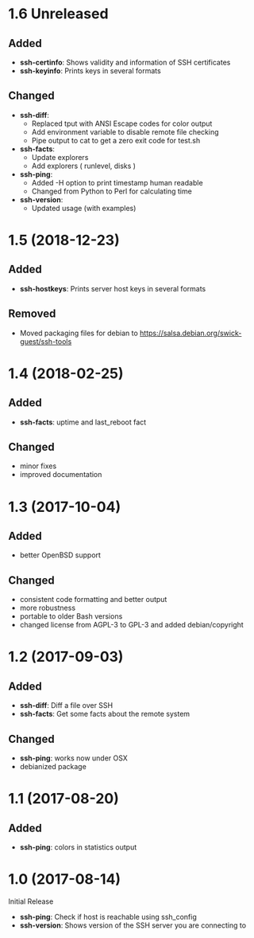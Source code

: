 # 1.6 Unreleased

## Added

- **ssh-certinfo**: Shows validity and information of SSH certificates
- **ssh-keyinfo**: Prints keys in several formats

## Changed

- **ssh-diff**:
  - Replaced tput with ANSI Escape codes for color output
  - Add environment variable to disable remote file checking
  - Pipe output to cat to get a zero exit code for test.sh
- **ssh-facts**:
  - Update explorers
  - Add explorers ( runlevel, disks )
- **ssh-ping**:
  - Added -H option to print timestamp human readable
  - Changed from Python to Perl for calculating time
- **ssh-version**:
  - Updated usage (with examples)

# 1.5 (2018-12-23)

## Added

- **ssh-hostkeys**:  Prints server host keys in several formats

## Removed

- Moved packaging files for debian to https://salsa.debian.org/swick-guest/ssh-tools

# 1.4 (2018-02-25)

## Added

- **ssh-facts**: uptime and last_reboot fact

## Changed

- minor fixes
- improved documentation

# 1.3 (2017-10-04)

## Added

- better OpenBSD support

## Changed

- consistent code formatting and better output
- more robustness
- portable to older Bash versions
- changed license from AGPL-3 to GPL-3 and added debian/copyright

# 1.2 (2017-09-03)

## Added

- **ssh-diff**: Diff a file over SSH
- **ssh-facts**: Get some facts about the remote system

## Changed

- **ssh-ping**: works now under OSX
- debianized package

# 1.1 (2017-08-20)

## Added

- **ssh-ping**: colors in statistics output

# 1.0 (2017-08-14)

Initial Release

- **ssh-ping**: Check if host is reachable using ssh_config
- **ssh-version**: Shows version of the SSH server you are connecting to

